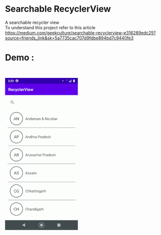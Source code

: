 # Searchable RecyclerView
A searchable recycler view
<br/>
To understand this project refer to this article
https://medium.com/geekculture/searchable-recyclerview-e316289edc25?source=friends_link&sk=5a7735cac707d9fdbe894bd7c9440fe3
# Demo : 
<br/>

![Demo gif](https://github.com/svvashishtha/searchableRecyclerView/blob/master/searchable%20recyclerview.gif)
